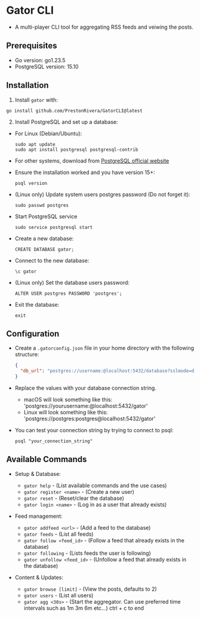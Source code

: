 # Gator CLI

- A multi-player CLI tool for aggregating RSS feeds and veiwing the posts.

## Prerequisites

- Go version: go1.23.5
- PostgreSQL version: 15.10

## Installation

1. Install `gator` with:
  ```
  go install github.com/PrestonRivera/GatorCLI@latest
  ```

2. Install PostgreSQL and set up a database:
  - For Linux (Debian/Ubuntu):
    ```
    sudo apt update
    sudo apt install postgresql postgresql-contrib
    ```
  - For other systems, download from [PostgreSQL official website](https://www.postgresql.org/download/)

  - Ensure the installation worked and you have version 15+:
    ```
    psql version
    ```

  - (Linux only) Update system users postgres password (Do not forget it):
    ```
    sudo passwd postgres
    ```

  - Start PostgreSQL service
    ```
    sudo service postgresql start
    ```

  - Create a new database:
    ```
    CREATE DATABASE gator;
    ```

  - Connect to the new database:
    ```
    \c gator
    ```

  - (Linux only) Set the database users password:
    ```
    ALTER USER postgres PASSWORD 'postgres';
    ```

  - Exit the database:
    ```
    exit
    ```

## Configuration

- Create a `.gatorconfig.json` file in your home directory with the following structure:
  ```json
  {
    "db_url": "postgres://username:@localhost:5432/database?sslmode=disable"
  }
  ```

- Replace the values with your database connection string.
  - macOS will look something like this: 'postgres://yourusername:@localhost:5432/gator'
  - Linux will look something like this: 'postgres://postgres:postgres@localhost:5432/gator'

- You can test your connection string by trying to connect to psql:
  ```
  psql "your_connection_string"

## Available Commands

- Setup & Database:
  - `gator help` - (List available commands and the use cases)
  - `gator register <name>` - (Create a new user)
  - `gator reset` - (Reset/clear the database)
  - `gator login <name>` - (Log in as a user that already exists)

- Feed management:
  - `gator addfeed <url>` - (Add a feed to the database)
  - `gator feeds` - (List all feeds)
  - `gator follow <feed_id>` - (Follow a feed that already exists in the database)
  - `gator following` - (Lists feeds the user is following)
  - `gator unfollow <feed_id>` - (Unfollow a feed that already exists in the database)

- Content & Updates:
  - `gator browse [limit]` - (View the posts, defaults to 2)
  - `gator users` - (List all users)
  - `gator agg <30s>` - (Start the aggregator. Can use preferred time intervals such as 1m 3m 6m etc...) ctrl + c to end